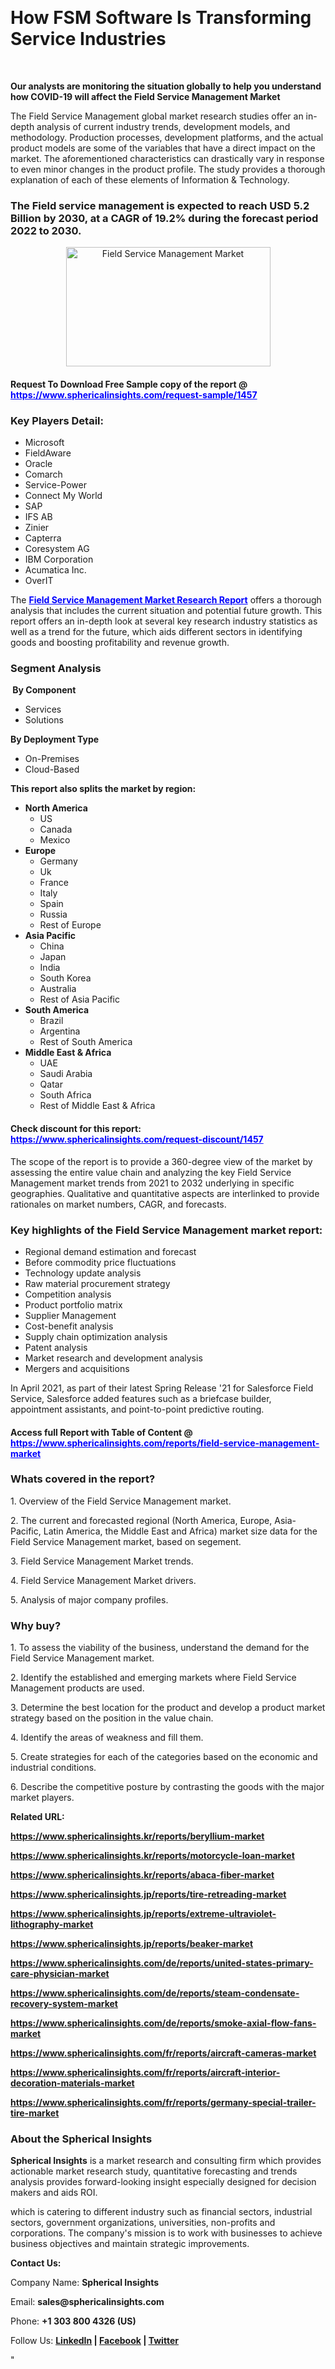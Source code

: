 <p>&nbsp;</p>
<h1>How FSM Software Is Transforming Service Industries</h1>
<p>&nbsp;</p>
<p><strong>Our analysts are monitoring the situation globally to help you understand how COVID-19 will affect the Field Service Management Market</strong></p>
<p>The Field Service Management global market research studies offer an in-depth analysis of current industry trends, development models, and methodology. Production processes, development platforms, and the actual product models are some of the variables that have a direct impact on the market. The aforementioned characteristics can drastically vary in response to even minor changes in the product profile. The study provides a thorough explanation of each of these elements of Information &amp; Technology.</p>
<h3>The Field service management is expected to reach USD 5.2 Billion by 2030, at a CAGR of 19.2% during the forecast period 2022 to 2030.</h3>
<p style="text-align: center;"><img src="https://www.sphericalinsights.com/images/rd/field-service-management-market.png" alt="Field Service Management Market" width="327" height="191" /></p>
<h4>Request To Download Free Sample copy of the report @ <span style="color: #0000ff;"><a style="color: #0000ff;" href="https://www.sphericalinsights.com/request-sample/1457" target="_blank">https://www.sphericalinsights.com/request-sample/1457</a></span></h4>
<h3><strong>Key Players Detail:</strong></h3>
<ul>
<li>Microsoft</li>
<li>FieldAware</li>
<li>Oracle</li>
<li>Comarch</li>
<li>Service-Power</li>
<li>Connect My World</li>
<li>SAP</li>
<li>IFS AB</li>
<li>Zinier</li>
<li>Capterra</li>
<li>Coresystem AG</li>
<li>IBM Corporation</li>
<li>Acumatica Inc.</li>
<li>OverIT</li>
</ul>
<p>The <strong><span style="color: #0000ff;"><a style="color: #0000ff;" href="https://www.sphericalinsights.com/reports/field-service-management-market" target="_blank">Field Service Management Market Research Report</a></span></strong> offers a thorough analysis that includes the current situation and potential future growth. This report offers an in-depth look at several key research industry statistics as well as a trend for the future, which aids different sectors in identifying goods and boosting profitability and revenue growth.</p>
<h3><strong>Segment Analysis </strong></h3>
<p><strong>&nbsp;By Component</strong></p>
<ul>
<li>Services</li>
<li>Solutions</li>
</ul>
<p><strong>By Deployment Type</strong></p>
<ul>
<li>On-Premises</li>
<li>Cloud-Based</li>
</ul>
<p><strong>This report also splits the market by region:</strong></p>
<ul>
<li><strong>North America</strong>
<ul>
<li>US</li>
<li>Canada</li>
<li>Mexico</li>
</ul>
</li>
<li><strong>Europe</strong>
<ul>
<li>Germany</li>
<li>Uk</li>
<li>France</li>
<li>Italy</li>
<li>Spain</li>
<li>Russia</li>
<li>Rest of Europe</li>
</ul>
</li>
<li><strong>Asia Pacific</strong>
<ul>
<li>China</li>
<li>Japan</li>
<li>India</li>
<li>South Korea</li>
<li>Australia</li>
<li>Rest of Asia Pacific</li>
</ul>
</li>
<li><strong>South America</strong>
<ul>
<li>Brazil</li>
<li>Argentina</li>
<li>Rest of South America</li>
</ul>
</li>
<li><strong>Middle East &amp; Africa</strong>
<ul>
<li>UAE</li>
<li>Saudi Arabia</li>
<li>Qatar</li>
<li>South Africa</li>
<li>Rest of Middle East &amp; Africa</li>
</ul>
</li>
</ul>
<h4>Check discount for this report: <span style="color: #0000ff;"><a style="color: #0000ff;" href="https://www.sphericalinsights.com/request-discount/1457" target="_blank">https://www.sphericalinsights.com/request-discount/1457</a></span></h4>
<p>The scope of the report is to provide a 360-degree view of the market by assessing the entire value chain and analyzing the key Field Service Management market trends from 2021 to 2032 underlying in specific geographies. Qualitative and quantitative aspects are interlinked to provide rationales on market numbers, CAGR, and forecasts.</p>
<h3><strong>Key highlights of the Field Service Management market report:</strong></h3>
<ul>
<li>Regional demand estimation and forecast</li>
<li>Before commodity price fluctuations</li>
<li>Technology update analysis</li>
<li>Raw material procurement strategy</li>
<li>Competition analysis</li>
<li>Product portfolio matrix</li>
<li>Supplier Management</li>
<li>Cost-benefit analysis</li>
<li>Supply chain optimization analysis</li>
<li>Patent analysis</li>
<li>Market research and development analysis</li>
<li>Mergers and acquisitions</li>
</ul>
<p>In April 2021, as part of their latest Spring Release '21 for Salesforce Field Service, Salesforce added features such as a briefcase builder, appointment assistants, and point-to-point predictive routing.</p>
<h4>Access full Report with Table of Content @ <span style="color: #0000ff;"><a style="color: #0000ff;" href="https://www.sphericalinsights.com/reports/field-service-management-market" target="_blank">https://www.sphericalinsights.com/reports/field-service-management-market</a></span></h4>
<h3><strong>Whats covered in the report?</strong></h3>
<p>1. Overview of the Field Service Management market.</p>
<p>2. The current and forecasted regional (North America, Europe, Asia-Pacific, Latin America, the Middle East and Africa) market size data for the Field Service Management market, based on segement.</p>
<p>3. Field Service Management Market trends.</p>
<p>4. Field Service Management Market drivers.</p>
<p>5. Analysis of major company profiles.</p>
<h3><strong>Why buy?</strong></h3>
<p>1. To assess the viability of the business, understand the demand for the Field Service Management market.</p>
<p>2. Identify the established and emerging markets where Field Service Management products are used.</p>
<p>3. Determine the best location for the product and develop a product market strategy based on the position in the value chain.</p>
<p>4. Identify the areas of weakness and fill them.</p>
<p>5. Create strategies for each of the categories based on the economic and industrial conditions.</p>
<p>6. Describe the competitive posture by contrasting the goods with the major market players.</p>
<p><strong>Related URL:</strong></p>
<p><strong><a href="https://www.sphericalinsights.kr/reports/beryllium-markethttps://www.sphericalinsights.kr/reports/motorcycle-loan-markethttps://www.sphericalinsights.kr/reports/abaca-fiber-market">https://www.sphericalinsights.kr/reports/beryllium-market</a></strong></p>
<p><strong><a href="https://www.sphericalinsights.kr/reports/beryllium-markethttps://www.sphericalinsights.kr/reports/motorcycle-loan-markethttps://www.sphericalinsights.kr/reports/abaca-fiber-market">https://www.sphericalinsights.kr/reports/motorcycle-loan-market</a></strong></p>
<p><strong><a href="https://www.sphericalinsights.kr/reports/beryllium-markethttps://www.sphericalinsights.kr/reports/motorcycle-loan-markethttps://www.sphericalinsights.kr/reports/abaca-fiber-market">https://www.sphericalinsights.kr/reports/abaca-fiber-market</a></strong></p>
<p><strong><a href="https://www.sphericalinsights.jp/reports/tire-retreading-markethttps://www.sphericalinsights.jp/reports/extreme-ultraviolet-lithography-markethttps://www.sphericalinsights.jp/reports/beaker-market">https://www.sphericalinsights.jp/reports/tire-retreading-market</a></strong></p>
<p><strong><a href="https://www.sphericalinsights.jp/reports/tire-retreading-markethttps://www.sphericalinsights.jp/reports/extreme-ultraviolet-lithography-markethttps://www.sphericalinsights.jp/reports/beaker-market">https://www.sphericalinsights.jp/reports/extreme-ultraviolet-lithography-market</a></strong></p>
<p><strong><a href="https://www.sphericalinsights.jp/reports/tire-retreading-markethttps://www.sphericalinsights.jp/reports/extreme-ultraviolet-lithography-markethttps://www.sphericalinsights.jp/reports/beaker-market">https://www.sphericalinsights.jp/reports/beaker-market</a></strong></p>
<p><strong><a href="https://www.sphericalinsights.com/de/reports/united-states-primary-care-physician-markethttps://www.sphericalinsights.com/de/reports/steam-condensate-recovery-system-markethttps://www.sphericalinsights.com/de/reports/smoke-axial-flow-fans-market">https://www.sphericalinsights.com/de/reports/united-states-primary-care-physician-market</a></strong></p>
<p><strong><a href="https://www.sphericalinsights.com/de/reports/united-states-primary-care-physician-markethttps://www.sphericalinsights.com/de/reports/steam-condensate-recovery-system-markethttps://www.sphericalinsights.com/de/reports/smoke-axial-flow-fans-market">https://www.sphericalinsights.com/de/reports/steam-condensate-recovery-system-market</a></strong></p>
<p><strong><a href="https://www.sphericalinsights.com/de/reports/united-states-primary-care-physician-markethttps://www.sphericalinsights.com/de/reports/steam-condensate-recovery-system-markethttps://www.sphericalinsights.com/de/reports/smoke-axial-flow-fans-market">https://www.sphericalinsights.com/de/reports/smoke-axial-flow-fans-market</a></strong></p>
<p><strong><a href="https://www.sphericalinsights.com/fr/reports/aircraft-cameras-markethttps://www.sphericalinsights.com/fr/reports/aircraft-interior-decoration-materials-markethttps://www.sphericalinsights.com/fr/reports/germany-special-trailer-tire-market">https://www.sphericalinsights.com/fr/reports/aircraft-cameras-market</a></strong></p>
<p><strong><a href="https://www.sphericalinsights.com/fr/reports/aircraft-cameras-markethttps://www.sphericalinsights.com/fr/reports/aircraft-interior-decoration-materials-markethttps://www.sphericalinsights.com/fr/reports/germany-special-trailer-tire-market">https://www.sphericalinsights.com/fr/reports/aircraft-interior-decoration-materials-market</a></strong></p>
<p><strong><a href="https://www.sphericalinsights.com/fr/reports/aircraft-cameras-markethttps://www.sphericalinsights.com/fr/reports/aircraft-interior-decoration-materials-markethttps://www.sphericalinsights.com/fr/reports/germany-special-trailer-tire-market">https://www.sphericalinsights.com/fr/reports/germany-special-trailer-tire-market</a></strong></p>
<h3><strong>About the Spherical Insights</strong></h3>
<p><strong>Spherical Insights</strong> is a market research and consulting firm which provides actionable market research study, quantitative forecasting and trends analysis provides forward-looking insight especially designed for decision makers and aids ROI.</p>
<p>which is catering to different industry such as financial sectors, industrial sectors, government organizations, universities, non-profits and corporations. The company's mission is to work with businesses to achieve business objectives and maintain strategic improvements.</p>
<p><strong>Contact Us:</strong></p>
<p>Company Name: <strong>Spherical Insights</strong></p>
<p>Email: <strong>sales@sphericalinsights.com</strong></p>
<p>Phone: <strong>+1 303 800 4326 (US)</strong></p>
<p>Follow Us: <strong><a href="https://www.linkedin.com/company/spherical-insight/"><u>LinkedIn</u></a> | <a href="https://www.facebook.com/sphericalinsights23"><u>Facebook</u></a> | <a href="https://twitter.com/SInsights_US"><u>Twitter</u></a></strong></p>
<p>"</p>
